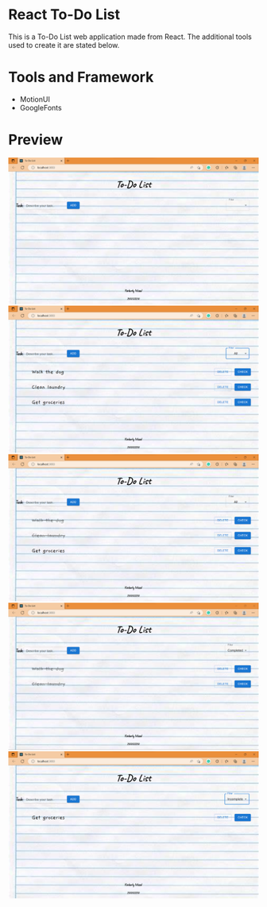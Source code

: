 # React To-Do List

This is a To-Do List web application made from React. The additional tools used to create it are stated below.

# Tools and Framework
- MotionUI
- GoogleFonts

# Preview
![launch image](https://github.com/kimberlymazel/react-todolist/blob/main/preview-images/launch.png?raw=true)
![add task image](https://github.com/kimberlymazel/react-todolist/blob/main/preview-images/tasks.png?raw=true)
![checked image](https://github.com/kimberlymazel/react-todolist/blob/main/preview-images/checked.png?raw=true)
![complete image](https://github.com/kimberlymazel/react-todolist/blob/main/preview-images/completed.png?raw=true)
![incomplete image](https://github.com/kimberlymazel/react-todolist/blob/main/preview-images/incomplete.png?raw=true)

